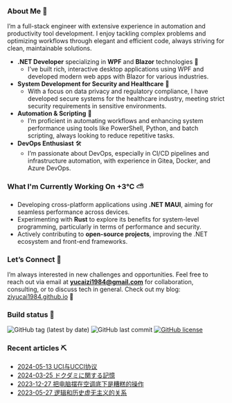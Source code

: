 <!-- 
3/1/2025 12:04:16 AM
-->
### About Me 🚩
I’m a full-stack engineer with extensive experience in automation and productivity tool development. I enjoy tackling complex problems and optimizing workflows through elegant and efficient code, always striving for clean, maintainable solutions.

- **.NET Developer** specializing in **WPF** and **Blazor** technologies 🎨
  - I’ve built rich, interactive desktop applications using WPF and developed modern web apps with Blazor for various industries.
- **System Development for Security and Healthcare** 💊
  - With a focus on data privacy and regulatory compliance, I have developed secure systems for the healthcare industry, meeting strict security requirements in sensitive environments.
- **Automation & Scripting** 🚀
  - I’m proficient in automating workflows and enhancing system performance using tools like PowerShell, Python, and batch scripting, always looking to reduce repetitive tasks.
- **DevOps Enthusiast** 🛠
  - I’m passionate about DevOps, especially in CI/CD pipelines and infrastructure automation, with experience in Gitea, Docker, and Azure DevOps.

### What I'm Currently Working On +3°C ⛅️ 
- Developing cross-platform applications using **.NET MAUI**, aiming for seamless performance across devices.
- Experimenting with **Rust** to explore its benefits for system-level programming, particularly in terms of performance and security.
- Actively contributing to **open-source projects**, improving the .NET ecosystem and front-end frameworks.

### Let’s Connect 🤝
I’m always interested in new challenges and opportunities. Feel free to reach out via email at **yucaizi1984@gmail.com** for collaboration, consulting, or to discuss tech in general.
Check out my blog: [ziyucai1984.github.io](https://ziyucai1984.github.io) 🐌

### Build status 🚀

![GitHub tag (latest by date)](https://img.shields.io/github/v/tag/ZiYuCai1984/ZiYuCai1984) ![GitHub last commit](https://img.shields.io/github/last-commit/ZiYuCai1984/ZiYuCai1984) [![GitHub license](https://img.shields.io/github/license/ZiYuCai1984/ZiYuCai1984)](https://github.com/ZiYuCai1984/ZiYuCai1984)

### Recent articles ⛏

- [2024-05-13 UCI与UCCI协议](https://ziyucai1984.github.io/d/21dc59c0-9209-48c9-b188-7aeae2bf54b9)
- [2024-03-25 ドクダミに関する記憶](https://ziyucai1984.github.io/d/3276ab94-dfd2-451a-a58e-df4e96011803)
- [2023-12-27 把电脑摆在空调底下是糟糕的操作](https://ziyucai1984.github.io/d/a6bb69af-cb03-4feb-b81f-9352988b62c8)
- [2023-05-27 逻辑和历史虚无主义的关系](https://ziyucai1984.github.io/d/7f73574e-1215-494b-b6da-afe1b852ddfc)
